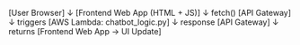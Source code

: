 [User Browser] 
     ↓ 
[Frontend Web App (HTML + JS)]
     ↓ fetch()
[API Gateway]
     ↓ triggers
[AWS Lambda: chatbot_logic.py]
     ↓ response
[API Gateway]
     ↓ returns
[Frontend Web App → UI Update]
